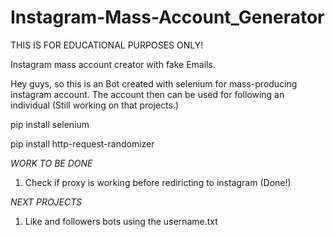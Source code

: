 # Instagram-Mass-Account_Generator

THIS IS FOR EDUCATIONAL PURPOSES ONLY!

Instagram mass account creator with fake Emails.

Hey guys, so this is an Bot created with selenium for mass-producing instagram account. The account then can be used for following an individual (Still working on that projects.)

pip install selenium

pip install http-request-randomizer

*WORK TO BE DONE*

1) Check if proxy is working before rediricting to instagram (Done!)

*NEXT PROJECTS*

1) Like and followers bots using the username.txt
